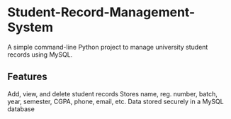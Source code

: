 # Student-Record-Management-System
A simple command-line Python project to manage university student records using MySQL.
## Features
Add, view, and delete student records
Stores name, reg. number, batch, year, semester, CGPA, phone, email, etc.
Data stored securely in a MySQL database
